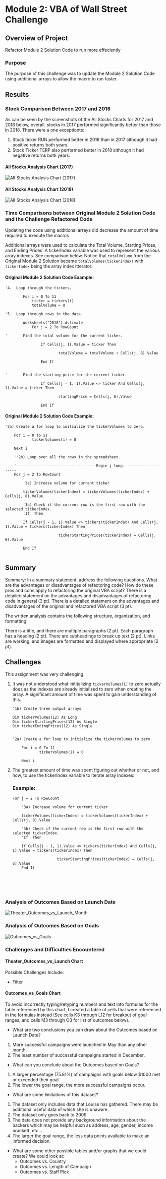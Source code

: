 # Module 2: VBA of Wall Street Challenge

## Overview of Project
Refactor Module 2 Solution Code to run more effeciently

### Purpose
The purpose of this challenge was to update the Module 2 Solution Code using additional arrays to allow the macro to run faster.

## Results

### Stock Comparison Between 2017 and 2018
As can be seen by the screenshots of the All Stocks Charts for 2017 and 2018 below, overall, stocks in 2017 performed significantly better than those in 2018.
There were a one exceptionts:
1. Stock ticker RUN performed better in 2018 than in 2017 although it had positive returns both years.
2. Stock Ticker TERP also performed better in 2018 although it had negative returns both years.

#### All Stocks Analysis Chart (2017)                                            
![All Stocks Analysis Chart (2017)](Resources/VBA_Challenge_Chart_2017.png)      
#### All Stocks Analysis Chart (2018)
![All Stocks Analysis Chart (2018)](Resources/VBA_Challenge_Chart_2018.png)


### Time Comparisons between Original Module 2 Solution Code and the Challenge Refactored Code
Updating the code using additional arrays did decrease the amount of time required to execute the macros

Additional arrays were used to calculate the Total Volume, Starting Prices, and Ending Prices.  A tickerIndex variable was used to represent the various array indexes.  See comparison below.  Notice that `totalVolume` from the Original Module 2 Solution became `totalVolumes(tickerIndex)` with `tickerIndex` being the array index itterator.

#### Original Module 2 Solution Code Example:
```
'4.  Loop through the tickers.

        For i = 0 To 11
            ticker = tickers(i)
            totalVolume = 0

'5.  Loop through rows in the data.

        Worksheets("2018").Activate
            For j = 2 To RowCount
            
'       Find the total volume for the current ticker.

                If Cells(j, 1).Value = ticker Then
                        
                        totalVolume = totalVolume + Cells(j, 8).Value
                        
                End If
                
            
'       Find the starting price for the current ticker.

                If Cells(j - 1, 1).Value <> ticker And Cells(j, 1).Value = ticker Then
                        
                        startingPrice = Cells(j, 6).Value
                        
                End If
```

#### Original Module 2 Solution Code Example:
```
'2a) Create a for loop to initialize the tickerVolumes to zero.
    
    For i = 0 To 11
            tickerVolumes(i) = 0
            
    Next i
    
    ''2b) Loop over all the rows in the spreadsheet.
    
    '------------------------------------Begin j loop----------------------
    For j = 2 To RowCount
    
        '3a) Increase volume for current ticker
        
        tickerVolumes(tickerIndex) = tickerVolumes(tickerIndex) + Cells(j, 8).Value
        
        '3b) Check if the current row is the first row with the selected tickerIndex.
        'If  Then
            
        If Cells(j - 1, 1).Value <> tickers(tickerIndex) And Cells(j, 1).Value = tickers(tickerIndex) Then
                        
                        tickerStartingPrices(tickerIndex) = Cells(j, 6).Value
                        
        End If
        
```

## Summary  
Summary: In a summary statement, address the following questions.
What are the advantages or disadvantages of refactoring code?
How do these pros and cons apply to refactoring the original VBA script?
There is a detailed statement on the advantages and disadvantages of refactoring code in general (3 pt).
There is a detailed statement on the advantages and disadvantages of the original and refactored VBA script (3 pt).

The written analysis contains the following structure, organization, and formatting:

There is a title, and there are multiple paragraphs (2 pt).
Each paragraph has a heading (2 pt).
There are subheadings to break up text (2 pt).
Links are working, and images are formatted and displayed where appropriate (2 pt).


## Challenges
This assignment was very challenging.
1. It was not understood what inititalizing `tickerVolumes(i)` to zero actually does as the indexes are already initialized to zero when creating the array.
   A significant amount of time was spent to gain understanding of this.
    ```
    '1b) Create three output arrays
    
    Dim tickerVolumes(12) As Long
    Dim tickerStartingPrices(12) As Single
    Dim tickerEndingPrices(12) As Single
    
    
    '2a) Create a for loop to initialize the tickerVolumes to zero.
    
        For i = 0 To 11
                tickerVolumes(i) = 0
            
        Next i
     ```
2. The greatest amount of time was spent figuring out whether or not, and how, to use the tickerIndex variable to iterate array indexes:
    ### Example:
    ```
    For j = 2 To RowCount
    
        '3a) Increase volume for current ticker
        
        tickerVolumes(tickerIndex) = tickerVolumes(tickerIndex) + Cells(j, 8).Value
        
        '3b) Check if the current row is the first row with the selected tickerIndex.
        'If  Then
            
        If Cells(j - 1, 1).Value <> tickers(tickerIndex) And Cells(j, 1).Value = tickers(tickerIndex) Then
                        
                        tickerStartingPrices(tickerIndex) = Cells(j, 6).Value
        End If






### Analysis of Outcomes Based on Launch Date
![Theater_Outcomes_vs_Launch_Month](Resources/Theater_Outcomes_vs_Launch_Month.png)

### Analysis of Outcomes Based on Goals
![Outcomes_vs_Goals](Resources/Outcomes_vs_Goals.png)

### Challenges and Difficulties Encountered
#### Theater_Outcomes_vs_Launch Chart
Possible Challenges Include:
* Filter
#### Outcomes_vs_Goals Chart
To avoid incorrectly typing/retyping numbers and text into formulas for the table referenced by this chart, I created a table of cells that were referenced in the formulas instead (See cells K3 through L12 for breakout of goal ranges, and cells M3 through O3 for list of outcomes below).



- What are two conclusions you can draw about the Outcomes based on Launch Date?
1. More successful campaigns were launched in May than any other month.
2. The least number of successful campaigns started in December.

- What can you conclude about the Outcomes based on Goals?
1.  A larger percentage (75.81%) of campaigns with goals below $1000 met or exceeded their goal.
2.  The lower the goal range, the more successful campaigns occur.

- What are some limitations of this dataset?
1. The dataset only includes data that Louise has gathered.  There may be additional useful data of which she is unaware.
2. The dataset only goes back to 2009
3. The data does not provide any background information about the backers which may be helpful such as address, age, gender, income brackett, etc...
4. The larger the goal range, the less data points available to make an informed decision.

- What are some other possible tables and/or graphs that we could create?
We could look at:
     * Outcomes vs. Country
     * Outcomes vs. Length of Campaign
     * Outcomes vs. Staff Pick
